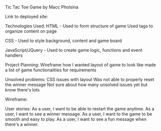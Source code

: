 Tic Tac Toe Game by Macc Pholsina

Link to deployed site:

Technologies Used:
HTML - Used to form structure of game
Used tags to organize content on page

CSS - Used to style background, content and game board

JavaScript/JQuery - Used to create game logic, functions and event handlers

Project Planning:
Wireframe how I wanted layout of game to look like
made a list of game functionalities for requirements



Unsolved problems:
CSS issues with layout
Was not able to properly reset the winner message
Not sure about how many unsolved issues yet but know there's lots


Wireframe:

User stories:
As a user, I want to be able to restart the game anytime.
As a user, I want to see a winner message.
As a user, I want to the game to be smooth and easy to play.
As a user, I want to see a fun message when there's a winner.
